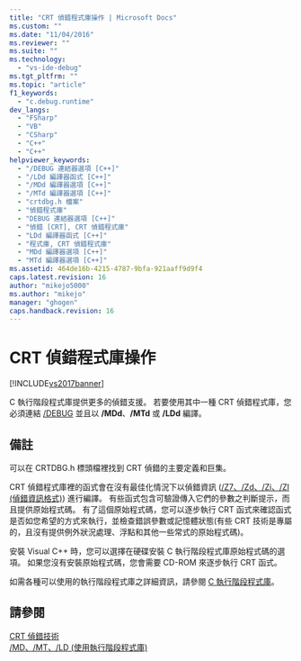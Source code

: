 ```yaml
---
title: "CRT 偵錯程式庫操作 | Microsoft Docs"
ms.custom: ""
ms.date: "11/04/2016"
ms.reviewer: ""
ms.suite: ""
ms.technology: 
  - "vs-ide-debug"
ms.tgt_pltfrm: ""
ms.topic: "article"
f1_keywords: 
  - "c.debug.runtime"
dev_langs: 
  - "FSharp"
  - "VB"
  - "CSharp"
  - "C++"
  - "C++"
helpviewer_keywords: 
  - "/DEBUG 連結器選項 [C++]"
  - "/LDd 編譯器函式 [C++]"
  - "/MDd 編譯器選項 [C++]"
  - "/MTd 編譯器選項 [C++]"
  - "crtdbg.h 檔案"
  - "偵錯程式庫"
  - "DEBUG 連結器選項 [C++]"
  - "偵錯 [CRT], CRT 偵錯程式庫"
  - "LDd 編譯器函式 [C++]"
  - "程式庫, CRT 偵錯程式庫"
  - "MDd 編譯器選項 [C++]"
  - "MTd 編譯器選項 [C++]"
ms.assetid: 464de16b-4215-4787-9bfa-921aaff9d9f4
caps.latest.revision: 16
author: "mikejo5000"
ms.author: "mikejo"
manager: "ghogen"
caps.handback.revision: 16
---
```

# CRT 偵錯程式庫操作
[!INCLUDE[vs2017banner](../code-quality/includes/vs2017banner.md)]

C 執行階段程式庫提供更多的偵錯支援。  若要使用其中一種 CRT 偵錯程式庫，您必須連結 [\/DEBUG](/visual-cpp/build/reference/debug-generate-debug-info) 並且以 **\/MDd**、**\/MTd** 或 **\/LDd** 編譯。  
  
## 備註  
 可以在 CRTDBG.h 標頭檔裡找到 CRT 偵錯的主要定義和巨集。  
  
 CRT 偵錯程式庫裡的函式會在沒有最佳化情況下以偵錯資訊 \([\/Z7、\/Zd、\/Zi、\/ZI \(偵錯資訊格式\)](/visual-cpp/build/reference/z7-zi-zi-debug-information-format)\) 進行編譯。  有些函式包含可驗證傳入它們的參數之判斷提示，而且提供原始程式碼。  有了這個原始程式碼，您可以逐步執行 CRT 函式來確認函式是否如您希望的方式來執行，並檢查錯誤參數或記憶體狀態\(有些 CRT 技術是專屬的，且沒有提供例外狀況處理、浮點和其他一些常式的原始程式碼\)。  
  
 安裝 Visual C\+\+ 時，您可以選擇在硬碟安裝 C 執行階段程式庫原始程式碼的選項。  如果您沒有安裝原始程式碼，您會需要 CD\-ROM 來逐步執行 CRT 函式。  
  
 如需各種可以使用的執行階段程式庫之詳細資訊，請參閱 [C 執行階段程式庫](/visual-cpp/c-runtime-library/crt-library-features)。  
  
## 請參閱  
 [CRT 偵錯技術](../debugger/crt-debugging-techniques.md)   
 [\/MD、\/MT、\/LD \(使用執行階段程式庫\)](/visual-cpp/build/reference/md-mt-ld-use-run-time-library)